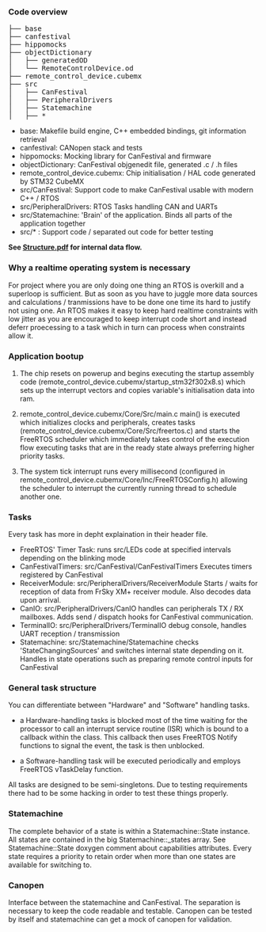 ### Code overview

<pre>
├── base
├── canfestival
├── hippomocks
├── objectDictionary
│   ├── generatedOD
│   └── RemoteControlDevice.od
├── remote_control_device.cubemx
├── src
│   ├── CanFestival
│   ├── PeripheralDrivers
│   ├── Statemachine
│   ├── *
</pre>

- base: Makefile build engine, C++ embedded bindings, git information retrieval
- canfestival: CANopen stack and tests
- hippomocks: Mocking library for CanFestival and firmware
- objectDictionary: CanFestival objgenedit file, generated .c / .h files
- remote_control_device.cubemx: Chip initialisation / HAL code generated by STM32 CubeMX
- src/CanFestival: Support code to make CanFestival usable with modern C++ / RTOS
- src/PeripheralDrivers: RTOS Tasks handling CAN and UARTs
- src/Statemachine: 'Brain' of the application. Binds all parts of the application together
- src/* : Support code / separated out code for better testing 

**See [Structure.pdf](firmware/doc/structure.pdf) for internal data flow.**

### Why a realtime operating system is necessary

For project where you are only doing one thing an RTOS is overkill and a superloop is sufficient.
But as soon as you have to juggle more data sources and calculations / tranmissions have to be done 
one time its hard to justify not using one. An RTOS makes it easy to keep hard realtime constraints with
low jitter as you are encouraged to keep interrupt code short and instead deferr proecessing to a task
which in turn can process when constraints allow it. 


### Application bootup 

1. The chip resets on powerup and begins executing the startup assembly code (remote_control_device.cubemx/startup_stm32f302x8.s) which sets up the interrupt vectors and copies variable's initialisation data into ram.

2. remote_control_device.cubemx/Core/Src/main.c main() is executed which initializes clocks and peripherals, creates tasks (remote_control_device.cubemx/Core/Src/freertos.c) and starts the FreeRTOS scheduler which immediately takes control of the execution flow executing tasks that are in the ready state always preferring higher priority tasks. 

3. The system tick interrupt runs every millisecond (configured in remote_control_device.cubemx/Core/Inc/FreeRTOSConfig.h) allowing the scheduler to interrupt the currently running thread to schedule another one.


### Tasks

Every task has more in depht explaination in their header file. 

- FreeRTOS' Timer Task: runs src/LEDs code at specified intervals depending on the blinking mode
- CanFestivalTimers: src/CanFestival/CanFestivalTimers Executes timers registered by CanFestival 
- ReceiverModule: src/PeripheralDrivers/ReceiverModule Starts / waits for reception of data from FrSky XM+ receiver module. Also decodes data upon arrival.
- CanIO: src/PeripheralDrivers/CanIO handles can peripherals TX / RX mailboxes. Adds send / dispatch hooks for CanFestival communication.
- TerminalIO: src/PeripheralDrivers/TerminalIO debug console, handles UART reception / transmission
- Statemachine: src/Statemachine/Statemachine checks 'StateChangingSources' and switches internal state depending on it. Handles in state operations such as preparing remote control inputs for CanFestival

### General task structure

You can differentiate between "Hardware" and "Software" handling tasks. 

- a Hardware-handling tasks is blocked most of the time waiting for the processor to call an interrupt service routine (ISR) which is bound to a callback within the class. This callback then uses FreeRTOS Notify functions to signal the event, the task is then unblocked.

- a Software-handling task will be executed periodically and employs FreeRTOS vTaskDelay function. 

All tasks are designed to be semi-singletons. Due to testing requirements there had to be some hacking in order to test these things properly.


### Statemachine

The complete behavior of a state is within a Statemachine::State instance. All states are contained in the big Statemachine::_states array. See Statemachine::State doxygen comment about capabilities attributes. Every state requires a priority to retain order when more than one states are available for switching to.  


### Canopen

Interface between the statemachine and CanFestival. The separation is necessary to keep the code readable and testable. Canopen can be tested by itself and statemachine can get a mock of canopen for validation. 


